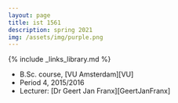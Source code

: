 ```yaml
---
layout: page
title: ist 1561
description: spring 2021
img: /assets/img/purple.png
---
```

{% include _links_library.md %}

* B.Sc. course, [VU Amsterdam][VU]
* Period 4, 2015/2016
* Lecturer: [Dr Geert Jan Franx][GeertJanFranx]
